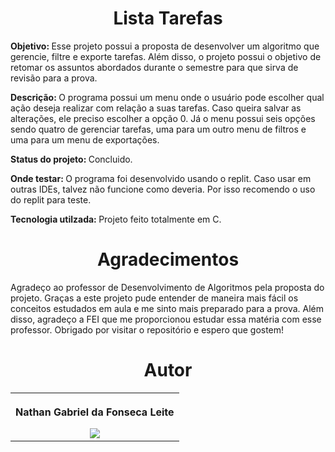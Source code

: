 <h1 align="center">Lista Tarefas</h1>

<p>
  <b>Objetivo: </b>Esse projeto possui a proposta de desenvolver um algoritmo que gerencie, filtre e exporte tarefas. Além disso, o projeto possui o objetivo de retomar os assuntos abordados durante o semestre para que sirva de revisão para a prova.
</p>

<p>
  <b>Descrição: </b>O programa possui um menu onde o usuário pode escolher qual ação deseja realizar com relação a suas tarefas. Caso queira salvar as alterações, ele preciso escolher a opção 0. Já o menu possui seis opções sendo quatro de gerenciar tarefas, uma para um outro menu de filtros e uma para um menu de exportações.
</p>

<p>
  <b>Status do projeto: </b>Concluido.
</p>

<p>
  <b>Onde testar: </b> O programa foi desenvolvido usando o replit. Caso usar em outras IDEs, talvez não funcione como deveria. Por isso recomendo o uso do replit para teste.
</p>

<p>
  <b>Tecnologia utilzada: </b>Projeto feito totalmente em C.
</p>

<h1 align="center">Agradecimentos</h1>

<p>Agradeço ao professor de Desenvolvimento de Algoritmos pela proposta do projeto. Graças a este projeto pude entender de maneira mais fácil os conceitos estudados em aula e me sinto mais preparado para a prova. Além disso, agradeço a FEI que me proporcionou estudar essa matéria com esse professor. Obrigado por visitar o repositório e espero que gostem!</p>

<h1 align="center">Autor</h1>

<table align="center">
  <th>
    <p>Nathan Gabriel da Fonseca Leite</p>
  <img src="https://media-gru1-2.cdn.whatsapp.net/v/t61.24694-24/317025670_1492962331197094_8337048127171950503_n.jpg?ccb=11-4&oh=01_AdT-8timW7LPC4Elzv_MjZ4WdfEddztBsX8n-MAhcVlAkw&oe=654BBDDA&_nc_sid=000000&_nc_cat=100">
  </th>
</table>
